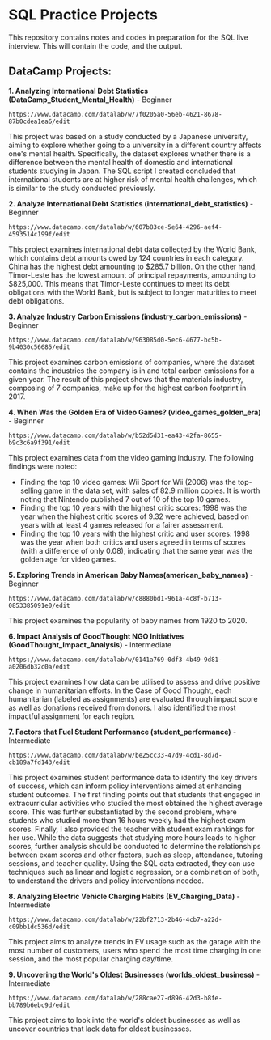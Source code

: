# SQL Practice Projects
This repository contains notes and codes in preparation for the SQL live interview. This will contain the code, and the output. 


## DataCamp Projects:



**1. Analyzing International Debt Statistics (DataCamp_Student_Mental_Health)** - Beginner

    https://www.datacamp.com/datalab/w/7f0205a0-56eb-4621-8678-87b0cdea1ea6/edit

This project was based on a study conducted by a Japanese university, aiming to explore whether going to a university in a different country affects one's mental health. Specifically, the dataset explores whether there is a difference between the mental health of domestic and international students studying in Japan. The SQL script I created concluded that international students are at higher risk of mental health challenges, which is similar to the study conducted previously. 

**2. Analyze International Debt Statistics (international_debt_statistics)** - Beginner

    https://www.datacamp.com/datalab/w/607b83ce-5e64-4296-aef4-4593514c199f/edit

This project examines international debt data collected by the World Bank, which contains debt amounts owed by 124 countries in each category. China has the highest debt amounting to $285.7 billion. On the other hand, Timor-Leste has the lowest amount of principal repayments, amounting to $825,000. This means that Timor-Leste continues to meet its debt obligations with the World Bank, but is subject to longer maturities to meet debt obligations.

**3. Analyze Industry Carbon Emissions (industry_carbon_emissions)** - Beginner

    https://www.datacamp.com/datalab/w/963085d0-5ec6-4677-bc5b-9b4030c56685/edit

This project examines carbon emissions of companies, where the dataset contains the industries the company is in and total carbon emissions for a given year. The result of this project shows that the materials industry, composing of 7 companies, make up for the highest carbon footprint in 2017.

**4. When Was the Golden Era of Video Games? (video_games_golden_era)** - Beginner

    https://www.datacamp.com/datalab/w/b52d5d31-ea43-42fa-8655-b9c3c6a9f391/edit

This project examines data from the video gaming industry. The following findings were noted:
- Finding the top 10 video games: Wii Sport for Wii (2006) was the top-selling game in the data set, with sales of 82.9 million copies. It is worth noting that Nintendo published 7 out of 10 of the top 10 games. 
- Finding the top 10 years with the highest critic scores: 1998 was the year when the highest critic scores of 9.32 were achieved, based on years with at least 4 games released for a fairer assessment.
- Finding the top 10 years with the highest critic and user scores: 1998 was the year when both critics and users agreed in terms of scores (with a difference of only 0.08), indicating that the same year was the golden age for video games.

**5. Exploring Trends in American Baby Names(american_baby_names)** - Beginner

    https://www.datacamp.com/datalab/w/c8880bd1-961a-4c8f-b713-0853385091e0/edit

This project examines the popularity of baby names from 1920 to 2020.


**6. Impact Analysis of GoodThought NGO Initiatives (GoodThought_Impact_Analysis)** - Intermediate

    https://www.datacamp.com/datalab/w/0141a769-0df3-4b49-9d81-a0206db32c0a/edit

This project examines how data can be utilised to assess and drive positive change in humanitarian efforts. In the Case of Good Thought, each humanitarian (labeled as assignments) are evaluated through impact score as well as donations received from donors. I also identified the most impactful assignment for each region.

**7. Factors that Fuel Student Performance (student_performance)** - Intermediate

    https://www.datacamp.com/datalab/w/be25cc33-47d9-4cd1-8d7d-cb189a7fd143/edit

This project examines student performance data to identify the key drivers of success, which can inform policy interventions aimed at enhancing student outcomes. The first finding points out that students that engaged in extracurricular activities who studied the most obtained the highest average score. This was further substantiated by the second problem, where students who studied more than 16 hours weekly had the highest exam scores. Finally, I also provided the teacher with student exam rankings for her use. While the data suggests that studying more hours leads to higher scores, further analysis should be conducted to determine the relationships between exam scores and other factors, such as sleep, attendance, tutoring sessions, and teacher quality. Using the SQL data extracted, they can use techniques such as linear and logistic regression, or a combination of both, to understand the drivers and policy interventions needed. 

**8. Analyzing Electric Vehicle Charging Habits (EV_Charging_Data)** - Intermediate

    https://www.datacamp.com/datalab/w/22bf2713-2b46-4cb7-a22d-c09bb1dc536d/edit

This project aims to analyze trends in EV usage such as the garage with the most number of customers, users who spend the most time charging in one session, and the most popular charging day/time. 

**9. Uncovering the World's Oldest Businesses (worlds_oldest_business)** - Intermediate

    https://www.datacamp.com/datalab/w/288cae27-d896-42d3-b8fe-bb789b6ebc9d/edit

This project aims to look into the world's oldest businesses as well as uncover countries that lack data for oldest businesses. 

